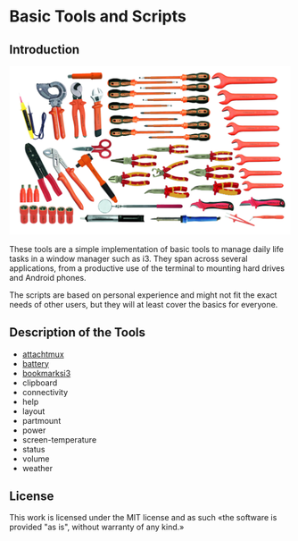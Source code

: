 # Basic Tools and Scripts

## Introduction

![Basic tools, but no scripts](.gitbook/assets/safety_tools_1000v_vde-vde_electrician_sets-52_pcs.-52_pcs..png.jpg)

These tools are a simple implementation of basic tools to manage daily life tasks in a window manager such as i3. They span across several applications, from a productive use of the terminal to mounting hard drives and Android phones.

The scripts are based on personal experience and might not fit the exact needs of other users, but they will at least cover the basics for everyone.

## Description of the Tools

* [attachtmux](tools/attachtmux.md)
* [battery](tools/battery.md)
* [bookmarksi3](tools/bookmarksi3.md)
* clipboard
* connectivity
* help
* layout
* partmount
* power
* screen-temperature
* status
* volume
* weather

## License

This work is licensed under the MIT license and as such «the software is provided "as is", without warranty of any kind.»

